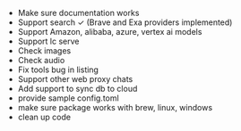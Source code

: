 - Make sure documentation works
- Support search ✓ (Brave and Exa providers implemented)
- Support Amazon, alibaba, azure, vertex ai models
- Support lc serve
- Check images
- Check audio
- Fix tools bug in listing
- Support other web proxy chats
- Add support to sync db to cloud
- provide sample config.toml
- make sure package works with brew, linux, windows
- clean up code